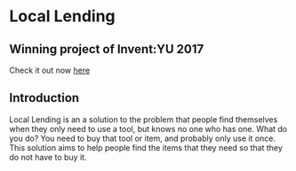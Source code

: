 # Local Lending
## Winning project of Invent:YU 2017

Check it out now [here](http://ww1.bensommer.net)

## Introduction

Local Lending is an a solution to the problem that people find themselves when they only need to use a tool, but knows no one who has one. What do you do? You need to buy that tool or item, and probably only use it once.
This solution aims to help people find the items that they need so that they do not have to buy it.
